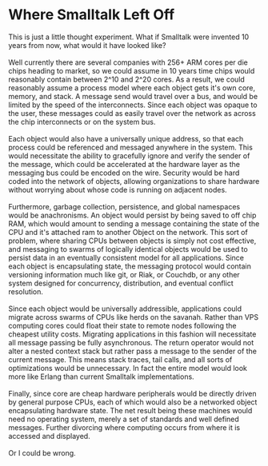 Where Smalltalk Left Off
========================

This is just a little thought experiment. What if Smalltalk were invented 10 years from now, what would it have looked like?<br><br>Well currently there are several companies with 256+ ARM cores per die chips heading to market, so we could assume in 10 years time chips would reasonably contain between 2^10 and 2^20 cores. As a result, we could reasonably assume a process model where each object gets it&#39;s own core, memory, and stack. A message send would travel over a bus, and would be limited by the speed of the interconnects. Since each object was opaque to the user, these messages could as easily travel over the network as across the chip interconnects or on the system bus. <br><br>Each object would also have a universally unique address, so that each process could be referenced and messaged anywhere in the system. This would necessitate the ability to gracefully ignore and verify the sender of the message, which could be accelerated at the hardware layer as the messaging bus could be encoded on the wire. Security would be hard coded into the network of objects, allowing organizations to share hardware without worrying about whose code is running on adjacent nodes. <br><br>Furthermore, garbage collection, persistence, and global namespaces would be anachronisms. An object would persist by being saved to off chip RAM, which would amount to sending a message containing the state of the CPU and it&#39;s attached ram to another Object on the network. This sort of problem, where sharing CPUs between objects is simply not cost effective, and messaging to swarms of logically identical objects would be used to persist data in an eventually consistent model for all applications. Since each object is encapsulating state, the messaging protocol would contain versioning information much like git, or Riak, or Couchdb, or any other system designed for concurrency, distribution, and eventual conflict resolution. <br><br>Since each object would be universally addressible, applications could migrate across swarms of CPUs like herds on the savanah. Rather than VPS computing cores could float their state to remote nodes following the cheapest utility costs. Migrating applications in this fashion will necessitate all message passing be fully asynchronous. The return operator would not alter a nested context stack but rather pass a message to the sender of the current message. This means stack traces, tail calls, and all sorts of optimizations would be unnecessary. In fact the entire model would look more like Erlang than current Smalltalk implementations. <br><br>Finally, since core are cheap hardware peripherals would be directly driven by general purpose CPUs, each of which would also be a networked object encapsulating hardware state. The net result being these machines would need no operating system, merely a set of standards and well defined messages. Further divorcing where computing occurs from where it is accessed and displayed. <br><br>Or I could be wrong. 